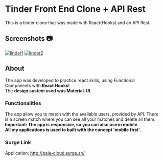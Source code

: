 # Tinder Front End Clone + API Rest

This is a tinder clone that was made with React(Hooks) and an API Rest.

## Screenshots :camera:

<a href="https://ibb.co/NVZDhcx"><img src="https://i.ibb.co/w0MGH5y/linder1.png" alt="linder1" border="0"></a>
<a href="https://ibb.co/Fgf4k5r"><img src="https://i.ibb.co/18pGYrg/linder2.png" alt="linder2" border="0"></a>

## About

The app was developed to practice react skills, using Functional Components with **React Hooks!**<br>
The **design system used was Material-UI.**

### Functionalities
The app allow you to match with the available users, provided by API. 
There is a screen match where you can see all your matches and delete all them.<br>
**Important: The app is responsive, so you can also use in mobile.**<br>
**All my applications is used to built with the concept 'mobile first'.** 

### Surge Link
Application: http://pale-cloud.surge.sh/


